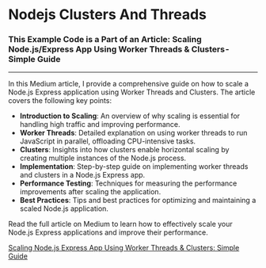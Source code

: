 # Nodejs Clusters And Threads

### This Example Code is a Part of an Article: Scaling Node.js/Express App Using Worker Threads & Clusters - Simple Guide

<hr />

In this Medium article, I provide a comprehensive guide on how to scale a Node.js Express application using Worker Threads and Clusters. The article covers the following key points:

- **Introduction to Scaling**: An overview of why scaling is essential for handling high traffic and improving performance.
- **Worker Threads**: Detailed explanation on using worker threads to run JavaScript in parallel, offloading CPU-intensive tasks.
- **Clusters**: Insights into how clusters enable horizontal scaling by creating multiple instances of the Node.js process.
- **Implementation**: Step-by-step guide on implementing worker threads and clusters in a Node.js Express app.
- **Performance Testing**: Techniques for measuring the performance improvements after scaling the application.
- **Best Practices**: Tips and best practices for optimizing and maintaining a scaled Node.js application.

Read the full article on Medium to learn how to effectively scale your Node.js Express applications and improve their performance.

[Scaling Node.js Express App Using Worker Threads & Clusters: Simple Guide](https://medium.com/@faraasat/scaling-node-js-express-app-using-worker-threads-clusters-simple-guide-ac997614aa12?source)
